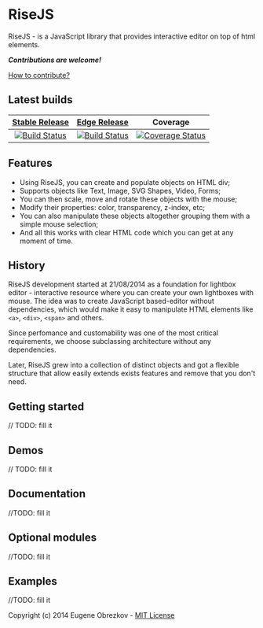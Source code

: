 RiseJS
===

RiseJS - is a JavaScript library that provides interactive editor on top of html elements.

**_Contributions are welcome!_**

[How to contribute?](https://github.com/ghaiklor/rise-js/blob/master/CONTRIBUTING.md)

Latest builds
---

| [Stable Release](https://github.com/ghaiklor/rise-js/tree/master) | [Edge Release](https://github.com/ghaiklor/rise-js/tree/dev) | Coverage |
|:---:|:---:|:---:|
| [![Build Status](https://travis-ci.org/ghaiklor/rise-js.svg?branch=master)](https://travis-ci.org/ghaiklor/rise-js) | [![Build Status](https://travis-ci.org/ghaiklor/rise-js.svg?branch=dev)](https://travis-ci.org/ghaiklor/rise-js) | [![Coverage Status](https://img.shields.io/coveralls/ghaiklor/rise-js.svg)](https://coveralls.io/r/ghaiklor/rise-js) |

Features
---
- Using RiseJS, you can create and populate objects on HTML div;
- Supports objects like Text, Image, SVG Shapes, Video, Forms;
- You can then scale, move and rotate these objects with the mouse;
- Modify their properties: color, transparency, z-index, etc;
- You can also manipulate these objects altogether grouping them with a simple mouse selection;
- And all this works with clear HTML code which you can get at any moment of time.

History
---
RiseJS development started at 21/08/2014 as a foundation for lightbox editor - interactive resource where you can create your own lightboxes with mouse. The idea was to create JavaScript based-editor without dependencies, which would make it easy to manipulate HTML elements like `<a>`, `<div>`, `<span>` and others.

Since perfomance and customability was one of the most critical requirements, we choose subclassing architecture without any dependencies.

Later, RiseJS grew into a collection of distinct objects and got a flexible structure that allow easily extends exists features and remove that you don't need.

Getting started
---
// TODO: fill it

Demos
---
// TODO: fill it

Documentation
---
//TODO: fill it

Optional modules
---
//TODO: fill it

Examples
---
//TODO: fill it

Copyright (c) 2014 Eugene Obrezkov - [MIT License](https://github.com/ghaiklor/rise-js/blob/master/LICENSE)